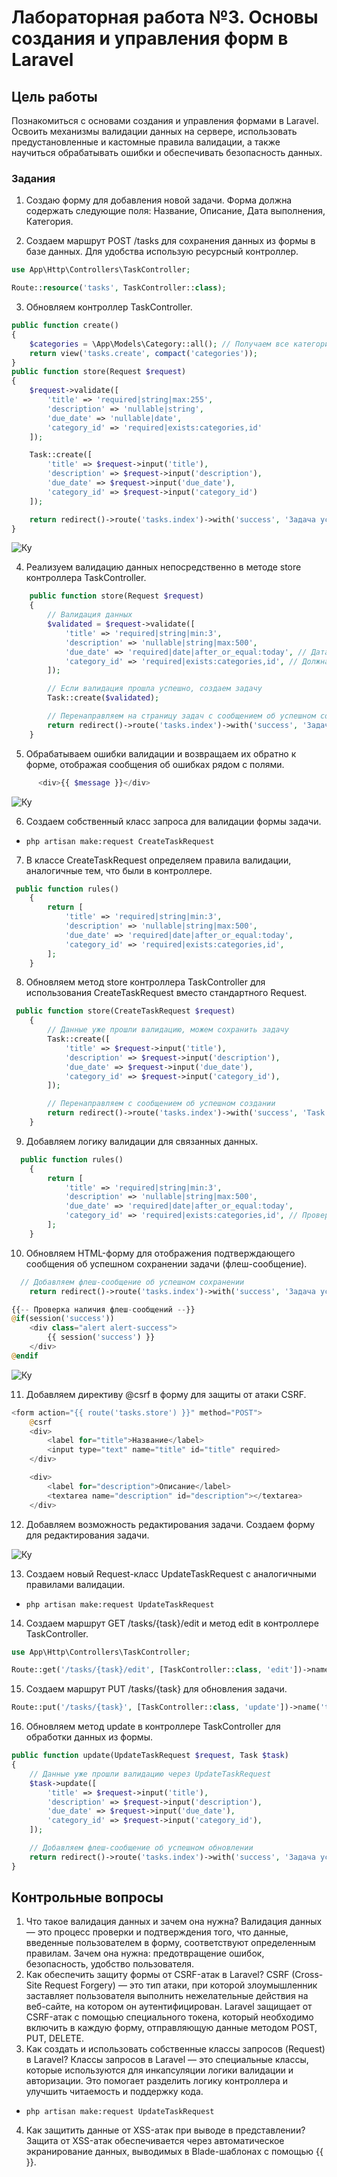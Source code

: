 # Лабораторная работа №3. Основы создания и управления форм в Laravel

## Цель работы

Познакомиться с основами создания и управления формами в Laravel. Освоить механизмы валидации данных на сервере, использовать предустановленные и кастомные правила валидации, а также научиться обрабатывать ошибки и обеспечивать безопасность данных.

### Задания

1. Создаю форму для добавления новой задачи. Форма должна содержать следующие поля: Название, Описание, Дата выполнения, Категория.

2. Создаем маршрут POST /tasks для сохранения данных из формы в базе данных. Для удобства  использую ресурсный контроллер.
```php
use App\Http\Controllers\TaskController;

Route::resource('tasks', TaskController::class);
```
3. Обновляем контроллер TaskController.
```php
public function create()
{
    $categories = \App\Models\Category::all(); // Получаем все категории для выпадающего списка
    return view('tasks.create', compact('categories'));
}
public function store(Request $request)
{
    $request->validate([
        'title' => 'required|string|max:255',
        'description' => 'nullable|string',
        'due_date' => 'nullable|date',
        'category_id' => 'required|exists:categories,id'
    ]);

    Task::create([
        'title' => $request->input('title'),
        'description' => $request->input('description'),
        'due_date' => $request->input('due_date'),
        'category_id' => $request->input('category_id')
    ]);

    return redirect()->route('tasks.index')->with('success', 'Задача успешно добавлена.');
}
```
![Ку](images/1.png)

4. Реализуем валидацию данных непосредственно в методе store контроллера TaskController.
```php
    public function store(Request $request)
    {
        // Валидация данных
        $validated = $request->validate([
            'title' => 'required|string|min:3',
            'description' => 'nullable|string|max:500',
            'due_date' => 'required|date|after_or_equal:today', // Дата не может быть в прошлом
            'category_id' => 'required|exists:categories,id', // Должна быть валидная категория
        ]);

        // Если валидация прошла успешно, создаем задачу
        Task::create($validated);

        // Перенаправляем на страницу задач с сообщением об успешном создании
        return redirect()->route('tasks.index')->with('success', 'Задача успешно добавлена!');
    }
```
5. Обрабатываем ошибки валидации и возвращаем их обратно к форме, отображая сообщения об ошибках рядом с полями.

```php
      <div>{{ $message }}</div>
```
![Ку](images/2.png)

6. Создаем собственный класс запроса для валидации формы задачи.
- `php artisan make:request CreateTaskRequest`
7. В классе CreateTaskRequest определяем правила валидации, аналогичные тем, что были в контроллере.

```php
 public function rules()
    {
        return [
            'title' => 'required|string|min:3',
            'description' => 'nullable|string|max:500',
            'due_date' => 'required|date|after_or_equal:today',
            'category_id' => 'required|exists:categories,id',
        ];
    }
```
8. Обновляем метод store контроллера TaskController для использования CreateTaskRequest вместо стандартного Request.

```php
 public function store(CreateTaskRequest $request)
    {
        // Данные уже прошли валидацию, можем сохранить задачу
        Task::create([
            'title' => $request->input('title'),
            'description' => $request->input('description'),
            'due_date' => $request->input('due_date'),
            'category_id' => $request->input('category_id'),
        ]);

        // Перенаправляем с сообщением об успешном создании
        return redirect()->route('tasks.index')->with('success', 'Task created successfully');
    }
```
9. Добавляем логику валидации для связанных данных.

```php
  public function rules()
    {
        return [
            'title' => 'required|string|min:3',
            'description' => 'nullable|string|max:500',
            'due_date' => 'required|date|after_or_equal:today',
            'category_id' => 'required|exists:categories,id', // Проверка, что category_id существует в таблице categories
        ];
    }
```
10. Обновляем HTML-форму для отображения подтверждающего сообщения об успешном сохранении задачи (флеш-сообщение).

```php
  // Добавляем флеш-сообщение об успешном сохранении
    return redirect()->route('tasks.index')->with('success', 'Задача успешно создана.');
```
```php
{{-- Проверка наличия флеш-сообщений --}}
@if(session('success'))
    <div class="alert alert-success">
        {{ session('success') }}
    </div>
@endif
```
![Ку](images/3.png)

11. Добавляем директиву @csrf в форму для защиты от атаки CSRF.
```php
<form action="{{ route('tasks.store') }}" method="POST">
    @csrf
    <div>
        <label for="title">Название</label>
        <input type="text" name="title" id="title" required>
    </div>

    <div>
        <label for="description">Описание</label>
        <textarea name="description" id="description"></textarea>
    </div>
```
12. Добавляем возможность редактирования задачи. Создаем форму для редактирования задачи.

![Ку](images/4.png)

13. Создаем новый Request-класс UpdateTaskRequest с аналогичными правилами валидации.

- `php artisan make:request UpdateTaskRequest`

14. Создаем маршрут GET /tasks/{task}/edit и метод edit в контроллере TaskController.

```php
use App\Http\Controllers\TaskController;

Route::get('/tasks/{task}/edit', [TaskController::class, 'edit'])->name('tasks.edit');
```

15. Создаем маршрут PUT /tasks/{task} для обновления задачи.

```php
Route::put('/tasks/{task}', [TaskController::class, 'update'])->name('tasks.update');
```

16. Обновляем метод update в контроллере TaskController для обработки данных из формы.

```php
public function update(UpdateTaskRequest $request, Task $task)
{
    // Данные уже прошли валидацию через UpdateTaskRequest
    $task->update([
        'title' => $request->input('title'),
        'description' => $request->input('description'),
        'due_date' => $request->input('due_date'),
        'category_id' => $request->input('category_id'),
    ]);

    // Добавляем флеш-сообщение об успешном обновлении
    return redirect()->route('tasks.index')->with('success', 'Задача успешно обновлена.');
}
```

## Контрольные вопросы
1. Что такое валидация данных и зачем она нужна? Валидация данных — это процесс проверки и подтверждения того, что данные, введенные пользователем в форму, соответствуют определенным правилам. Зачем она нужна: предотвращение ошибок, безопасность, удобство пользователя.
2. Как обеспечить защиту формы от CSRF-атак в Laravel? CSRF (Cross-Site Request Forgery) — это тип атаки, при которой злоумышленник заставляет пользователя выполнить нежелательные действия на веб-сайте, на котором он аутентифицирован. Laravel защищает от CSRF-атак с помощью специального токена, который необходимо включить в каждую форму, отправляющую данные методом POST, PUT, DELETE.
3. Как создать и использовать собственные классы запросов (Request) в Laravel? Классы запросов в Laravel — это специальные классы, которые используются для инкапсуляции логики валидации и авторизации. Это помогает разделить логику контроллера и улучшить читаемость и поддержку кода.
- `php artisan make:request UpdateTaskRequest`
4. Как защитить данные от XSS-атак при выводе в представлении? Защита от XSS-атак обеспечивается через автоматическое экранирование данных, выводимых в Blade-шаблонах с помощью {{ }}.